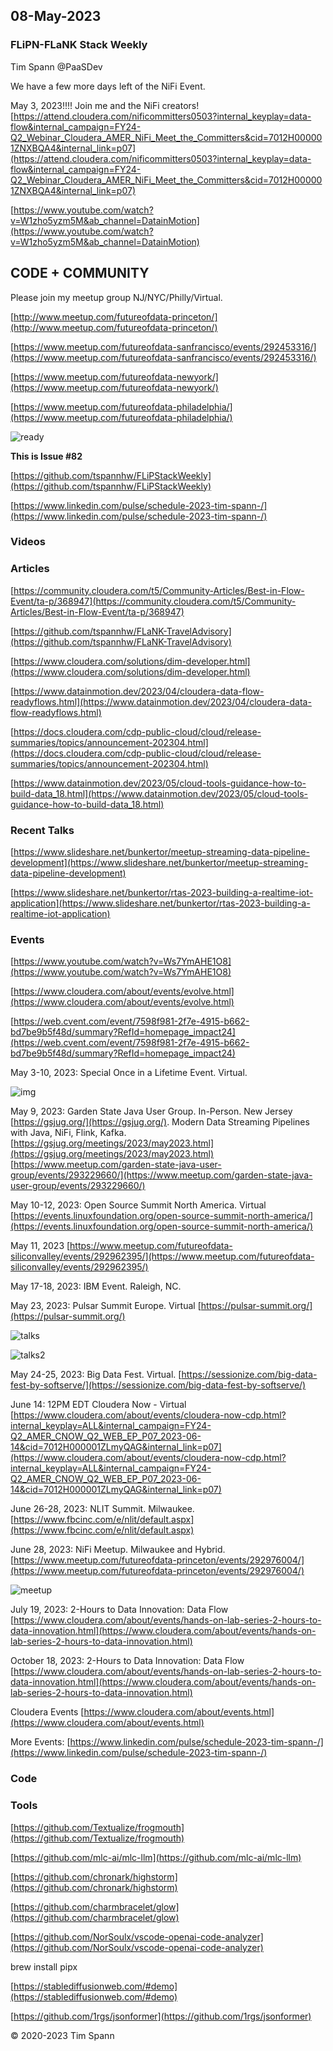 ## 08-May-2023

### FLiPN-FLaNK Stack Weekly

Tim Spann @PaaSDev

We have a few more days left of the NiFi Event.

May 3, 2023!!!!
Join me and the NiFi creators!
[https://attend.cloudera.com/nificommitters0503?internal_keyplay=data-flow&internal_campaign=FY24-Q2_Webinar_Cloudera_AMER_NiFi_Meet_the_Committers&cid=7012H000001ZNXBQA4&internal_link=p07](https://attend.cloudera.com/nificommitters0503?internal_keyplay=data-flow&internal_campaign=FY24-Q2_Webinar_Cloudera_AMER_NiFi_Meet_the_Committers&cid=7012H000001ZNXBQA4&internal_link=p07)

[https://www.youtube.com/watch?v=W1zho5yzm5M&ab_channel=DatainMotion](https://www.youtube.com/watch?v=W1zho5yzm5M&ab_channel=DatainMotion)


## CODE + COMMUNITY


Please join my meetup group NJ/NYC/Philly/Virtual. 

[http://www.meetup.com/futureofdata-princeton/](http://www.meetup.com/futureofdata-princeton/)

[https://www.meetup.com/futureofdata-sanfrancisco/events/292453316/](https://www.meetup.com/futureofdata-sanfrancisco/events/292453316/)

[https://www.meetup.com/futureofdata-newyork/](https://www.meetup.com/futureofdata-newyork/)

[https://www.meetup.com/futureofdata-philadelphia/](https://www.meetup.com/futureofdata-philadelphia/)

![ready](https://raw.githubusercontent.com/tspannhw/FLiPStackWeekly/main/images/ReadyFlows.jpg)


**This is Issue #82**

[https://github.com/tspannhw/FLiPStackWeekly](https://github.com/tspannhw/FLiPStackWeekly)

[https://www.linkedin.com/pulse/schedule-2023-tim-spann-/](https://www.linkedin.com/pulse/schedule-2023-tim-spann-/)



### Videos



### Articles

[https://community.cloudera.com/t5/Community-Articles/Best-in-Flow-Event/ta-p/368947](https://community.cloudera.com/t5/Community-Articles/Best-in-Flow-Event/ta-p/368947)

[https://github.com/tspannhw/FLaNK-TravelAdvisory](https://github.com/tspannhw/FLaNK-TravelAdvisory)

[https://www.cloudera.com/solutions/dim-developer.html](https://www.cloudera.com/solutions/dim-developer.html) 

[https://www.datainmotion.dev/2023/04/cloudera-data-flow-readyflows.html](https://www.datainmotion.dev/2023/04/cloudera-data-flow-readyflows.html)

[https://docs.cloudera.com/cdp-public-cloud/cloud/release-summaries/topics/announcement-202304.html](https://docs.cloudera.com/cdp-public-cloud/cloud/release-summaries/topics/announcement-202304.html)

[https://www.datainmotion.dev/2023/05/cloud-tools-guidance-how-to-build-data_18.html](https://www.datainmotion.dev/2023/05/cloud-tools-guidance-how-to-build-data_18.html)

### Recent Talks

[https://www.slideshare.net/bunkertor/meetup-streaming-data-pipeline-development](https://www.slideshare.net/bunkertor/meetup-streaming-data-pipeline-development)

[https://www.slideshare.net/bunkertor/rtas-2023-building-a-realtime-iot-application](https://www.slideshare.net/bunkertor/rtas-2023-building-a-realtime-iot-application)



### Events

[https://www.youtube.com/watch?v=Ws7YmAHE1O8](https://www.youtube.com/watch?v=Ws7YmAHE1O8)

[https://www.cloudera.com/about/events/evolve.html](https://www.cloudera.com/about/events/evolve.html)

[https://web.cvent.com/event/7598f981-2f7e-4915-b662-bd7be9b5f48d/summary?RefId=homepage_impact24](https://web.cvent.com/event/7598f981-2f7e-4915-b662-bd7be9b5f48d/summary?RefId=homepage_impact24)

May 3-10, 2023:   Special Once in a Lifetime Event. Virtual.

![img](https://raw.githubusercontent.com/tspannhw/FLiPStackWeekly/main/images/may9jug.jpg)

May 9, 2023:   Garden State Java User Group.   In-Person.   New Jersey
[https://gsjug.org/](https://gsjug.org/).  Modern Data Streaming Pipelines with Java, NiFi, Flink, Kafka.
[https://gsjug.org/meetings/2023/may2023.html](https://gsjug.org/meetings/2023/may2023.html)
[https://www.meetup.com/garden-state-java-user-group/events/293229660/](https://www.meetup.com/garden-state-java-user-group/events/293229660/)

May 10-12, 2023:  Open Source Summit North America.   Virtual
[https://events.linuxfoundation.org/open-source-summit-north-america/](https://events.linuxfoundation.org/open-source-summit-north-america/)

May 11, 2023
[https://www.meetup.com/futureofdata-siliconvalley/events/292962395/](https://www.meetup.com/futureofdata-siliconvalley/events/292962395/)

May 17-18, 2023:  IBM Event. Raleigh, NC.

May 23, 2023:  Pulsar Summit Europe. Virtual
[https://pulsar-summit.org/](https://pulsar-summit.org/)

![talks](https://raw.githubusercontent.com/tspannhw/FLiPStackWeekly/main/images/nififasttim.png)

![talks2](https://raw.githubusercontent.com/tspannhw/FLiPStackWeekly/main/images/Timothy%20Spann%20_%20David%20Kjerrumgaard%20_%20Julien%20Jakubowski.png)

May 24-25, 2023:  Big Data Fest. Virtual.
[https://sessionize.com/big-data-fest-by-softserve/](https://sessionize.com/big-data-fest-by-softserve/)

June 14:  12PM EDT
Cloudera Now - Virtual
[https://www.cloudera.com/about/events/cloudera-now-cdp.html?internal_keyplay=ALL&internal_campaign=FY24-Q2_AMER_CNOW_Q2_WEB_EP_P07_2023-06-14&cid=7012H000001ZLmyQAG&internal_link=p07](https://www.cloudera.com/about/events/cloudera-now-cdp.html?internal_keyplay=ALL&internal_campaign=FY24-Q2_AMER_CNOW_Q2_WEB_EP_P07_2023-06-14&cid=7012H000001ZLmyQAG&internal_link=p07)

June 26-28, 2023:  NLIT Summit.  Milwaukee.  
[https://www.fbcinc.com/e/nlit/default.aspx](https://www.fbcinc.com/e/nlit/default.aspx)

June 28, 2023:  NiFi Meetup.   Milwaukee and Hybrid.
[https://www.meetup.com/futureofdata-princeton/events/292976004/](https://www.meetup.com/futureofdata-princeton/events/292976004/)

![meetup](https://raw.githubusercontent.com/tspannhw/FLiPStackWeekly/main/images/junemeetup.jpg)

July 19, 2023:   2-Hours to Data Innovation:   Data Flow
[https://www.cloudera.com/about/events/hands-on-lab-series-2-hours-to-data-innovation.html](https://www.cloudera.com/about/events/hands-on-lab-series-2-hours-to-data-innovation.html)

October 18, 2023:  2-Hours to Data Innovation:   Data Flow
[https://www.cloudera.com/about/events/hands-on-lab-series-2-hours-to-data-innovation.html](https://www.cloudera.com/about/events/hands-on-lab-series-2-hours-to-data-innovation.html)

Cloudera Events
[https://www.cloudera.com/about/events.html](https://www.cloudera.com/about/events.html)

More Events:
[https://www.linkedin.com/pulse/schedule-2023-tim-spann-/](https://www.linkedin.com/pulse/schedule-2023-tim-spann-/)




### Code



### Tools

[https://github.com/Textualize/frogmouth](https://github.com/Textualize/frogmouth)

[https://github.com/mlc-ai/mlc-llm](https://github.com/mlc-ai/mlc-llm)

[https://github.com/chronark/highstorm](https://github.com/chronark/highstorm)

[https://github.com/charmbracelet/glow](https://github.com/charmbracelet/glow)

[https://github.com/NorSoulx/vscode-openai-code-analyzer](https://github.com/NorSoulx/vscode-openai-code-analyzer)

brew install pipx

[https://stablediffusionweb.com/#demo](https://stablediffusionweb.com/#demo)

[https://github.com/1rgs/jsonformer](https://github.com/1rgs/jsonformer)

&copy; 2020-2023 Tim Spann
